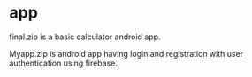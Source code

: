 # app
final.zip is a basic calculator android app.


Myapp.zip is android app having login and registration with user authentication using firebase.

